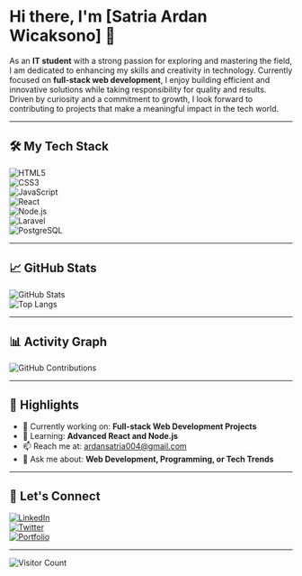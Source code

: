# Hi there, I'm [Satria Ardan Wicaksono] 👋  

As an **IT student** with a strong passion for exploring and mastering the field, I am dedicated to enhancing my skills and creativity in technology. Currently focused on **full-stack web development**, I enjoy building efficient and innovative solutions while taking responsibility for quality and results. Driven by curiosity and a commitment to growth, I look forward to contributing to projects that make a meaningful impact in the tech world.  

---

## 🛠️ My Tech Stack  
![HTML5](https://img.shields.io/badge/HTML5-E34F26?style=flat&logo=html5&logoColor=white)  
![CSS3](https://img.shields.io/badge/CSS3-1572B6?style=flat&logo=css3&logoColor=white)  
![JavaScript](https://img.shields.io/badge/JavaScript-F7DF1E?style=flat&logo=javascript&logoColor=black)  
![React](https://img.shields.io/badge/React-61DAFB?style=flat&logo=react&logoColor=black)  
![Node.js](https://img.shields.io/badge/Node.js-339933?style=flat&logo=node.js&logoColor=white)  
![Laravel](https://img.shields.io/badge/Laravel-FF2D20?style=flat&logo=laravel&logoColor=white)  
![PostgreSQL](https://img.shields.io/badge/PostgreSQL-336791?style=flat&logo=postgresql&logoColor=white)  

---

## 📈 GitHub Stats  
![GitHub Stats](https://github-readme-stats.vercel.app/api?username=wcksnrdn&show_icons=true&theme=radical)  
![Top Langs](https://github-readme-stats.vercel.app/api/top-langs/?username=wcksnrdn&layout=compact&theme=radical)  

---

## 📊 Activity Graph  
![GitHub Contributions](https://github-readme-streak-stats.herokuapp.com/?user=wcksnrdn&theme=radical)

---

## 🌟 Highlights  
- 🔭 Currently working on: **Full-stack Web Development Projects**  
- 🌱 Learning: **Advanced React and Node.js**  
- 📫 Reach me at: [ardansatria004@gmail.com](mailto:ardansatria004@gmail.com)  
- 💬 Ask me about: **Web Development, Programming, or Tech Trends**  

---

## 🎯 Let's Connect  
[![LinkedIn](https://img.shields.io/badge/-LinkedIn-blue?style=flat&logo=linkedin)](https://www.linkedin.com/in/satriaardan)  
[![Twitter](https://img.shields.io/badge/-Twitter-blue?style=flat&logo=twitter)](https://twitter.com/yourusername)  
[![Portfolio](https://img.shields.io/badge/-Portfolio-black?style=flat&logo=internetexplorer)](https://yourportfolio.com)  

---

![Visitor Count](https://komarev.com/ghpvc/?username=yourusername&color=blue)  
